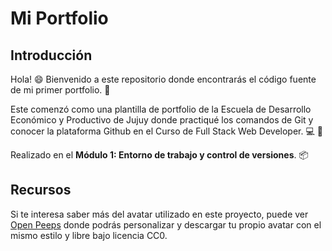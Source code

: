 # Mi Portfolio

## Introducción
Hola! :smile: Bienvenido a este repositorio donde encontrarás el código fuente de mi primer portfolio. :pencil:

Este comenzó como una plantilla de portfolio de la Escuela de Desarrollo Económico y Productivo de Jujuy donde practiqué los comandos de Git y conocer la plataforma Github en el Curso de Full Stack Web Developer. :computer: :book:

Realizado en el **Módulo 1: Entorno de trabajo y control de versiones**. :package: 

## Recursos

Si te interesa saber más del avatar utilizado en este proyecto, puede ver [Open Peeps](https://www.openpeeps.com) donde podrás personalizar y descargar tu propio avatar con el mismo estilo y libre bajo licencia CC0.